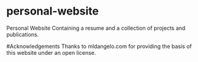 # personal-website
Personal Website
Containing a resume and a collection of projects and publications.

#Acknowledgements
Thanks to mldangelo.com for providing the basis of this website under an open license.
